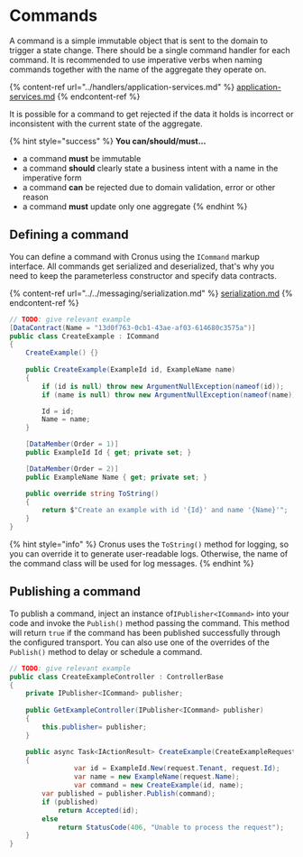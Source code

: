 # Commands

A command is a simple immutable object that is sent to the domain to trigger a state change. There should be a single command handler for each command. It is recommended to use imperative verbs when naming commands together with the name of the aggregate they operate on.

{% content-ref url="../handlers/application-services.md" %}
[application-services.md](../handlers/application-services.md)
{% endcontent-ref %}

It is possible for a command to get rejected if the data it holds is incorrect or inconsistent with the current state of the aggregate.

{% hint style="success" %}
**You can/should/must...**

* a command **must** be immutable
* a command **should** clearly state a business intent with a name in the imperative form
* a command **can** be rejected due to domain validation, error or other reason
* a command **must** update only one aggregate
{% endhint %}

## Defining a command

You can define a command with Cronus using the `ICommand` markup interface. All commands get serialized and deserialized, that's why you need to keep the parameterless constructor and specify data contracts.

{% content-ref url="../../messaging/serialization.md" %}
[serialization.md](../../messaging/serialization.md)
{% endcontent-ref %}

```csharp
// TODO: give relevant example
[DataContract(Name = "13d0f763-0cb1-43ae-af03-614680c3575a")]
public class CreateExample : ICommand
{
    CreateExample() {}
    
    public CreateExample(ExampleId id, ExampleName name)
    {
        if (id is null) throw new ArgumentNullException(nameof(id));
        if (name is null) throw new ArgumentNullException(nameof(name));

        Id = id;
        Name = name;
    }

    [DataMember(Order = 1)]
    public ExampleId Id { get; private set; }

    [DataMember(Order = 2)]
    public ExampleName Name { get; private set; }

    public override string ToString()
    {
        return $"Create an example with id '{Id}' and name '{Name}'";
    }
}
```

{% hint style="info" %}
Cronus uses the `ToString()` method for logging, so you can override it to generate user-readable logs. Otherwise, the name of the command class will be used for log messages.&#x20;
{% endhint %}

## Publishing a command

To publish a command, inject an instance of`IPublisher<ICommand>` into your code and invoke the `Publish()` method passing the command. This method will return `true` if the command has been published successfully through the configured transport. You can also use one of the overrides of the `Publish()` method to delay or schedule a command.

```csharp
// TODO: give relevant example
public class CreateExampleController : ControllerBase
{
    private IPublisher<ICommand> publisher;
    
    public GetExampleController(IPublisher<ICommand> publisher)
    {
        this.publisher= publisher;
    }

    public async Task<IActionResult> CreateExample(CreateExampleRequest request)
    {
				var id = ExampleId.New(request.Tenant, request.Id);
				var name = new ExampleName(request.Name);
				var command = new CreateExample(id, name);
        var published = publisher.Publish(command);
        if (published)
            return Accepted(id);
        else
            return StatusCode(406, "Unable to process the request");
    }
}
```
